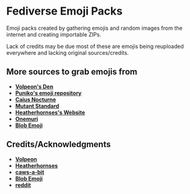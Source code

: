 # Fediverse Emoji Packs

Emoji packs created by gathering emojis and random images from the internet and creating importable ZIPs.

Lack of credits may be due most of these are emojis being reuploaded everywhere and lacking original sources/credits.

## More sources to grab emojis from

- **[Volpeon's Den](https://volpeon.ink/)**
- **[Puniko's emoji repository](https://emoji-repo.absturztau.be/)**
- **[Caius Nocturne](https://nocturne.works/emoji/free-emoji)**
- **[Mutant Standard](https://mutant.tech/)**
- **[Heatherhornses's Website](https://heatherhorns.com/emoji/)**
- **[Onemuri](https://onemuri.men/extras.html)**
- **[Blob Emoji](https://blobs.gg/)**

## Credits/Acknowledgments

- **[Volpeon](https://volpeon.ink/)**
- **[Heatherhornses](https://heatherhorns.com/emoji/)**
- **[caws-a-bit](https://furry.engineer/@caws_a_bit)**
- **[Blob Emoji](https://blobs.gg/)**
- **[reddit](https://www.reddit.com/)**
